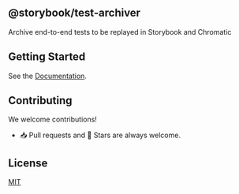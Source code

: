 ## @storybook/test-archiver

Archive end-to-end tests to be replayed in Storybook and Chromatic

## Getting Started

See the [Documentation](/Documentation.md).

## Contributing

We welcome contributions!

- 📥 Pull requests and 🌟 Stars are always welcome.

## License

[MIT](https://github.com/chromaui/test-archiver/blob/main/LICENSE)
